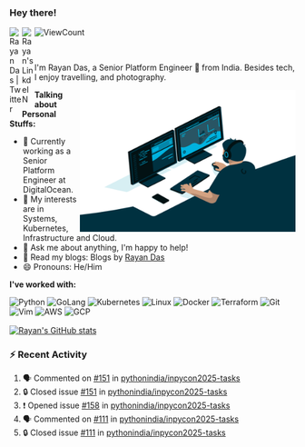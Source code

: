 ### Hey there!
<a href="https://twitter.com/raydeeam">
  <img align="left" alt="Rayan Das | Twitter" width="22px" src="https://cdn.jsdelivr.net/npm/simple-icons@v3/icons/twitter.svg" />
</a>
<a href="https://www.linkedin.com/in/rayandas/">
  <img align="left" alt="Rayan's LinkdeIN" width="22px" src="https://cdn.jsdelivr.net/npm/simple-icons@v3/icons/linkedin.svg" />
</a>

![ViewCount](https://views.whatilearened.today/views/github/rayandas/views.svg)

<br />

I'm Rayan Das, a Senior Platform Engineer 🚀 from India. Besides tech, I enjoy travelling, and photography.

  <img align="right" alt="GIF" src="https://github.com/rayandas/rayandas/blob/master/code.gif?raw=true" width="380" height="250" />
  
**Talking about Personal Stuffs:**

- 🔭 Currently working as a Senior Platform Engineer at DigitalOcean.
- 🌱 My interests are in Systems, Kubernetes, Infrastructure and Cloud.
- 💬 Ask me about anything, I'm happy to help!
- 📝 Read my blogs: Blogs by [Rayan Das](https://rayandas.in/blogs)
- 😄 Pronouns: He/Him

**I've worked with:**  

<p align="left">


<img src="https://img.icons8.com/color/2x/python.png" alt="Python" width="40" height="40"/>
<img src="https://img.icons8.com/color/2x/golang.png" alt="GoLang" width="40" height="40"/>
<img src="https://img.icons8.com/color/2x/kubernetes.png"/ alt="Kubernetes" width="40" height="40">
<img src="https://img.icons8.com/color/2x/linux.png"/ alt="Linux" width="40" height="40">
<img src="https://img.icons8.com/fluent/2x/docker.png"/ alt="Docker" width="40" height="40">
<img src="https://img.icons8.com/color/2x/terraform.png" alt="Terraform" width="40" height="40"/>
<img src="https://img.icons8.com/color/2x/git.png"  alt="Git"  width="40"  height="40"/>
<img src="https://icons.iconarchive.com/icons/bokehlicia/captiva/256/vim-icon.png"  alt="Vim"  width="40"  height="40"/> 
<img src="https://img.icons8.com/color/2x/amazon-web-services.png"  alt="AWS"  width="40"  height="40"/>
<img src="https://img.icons8.com/color/2x/google-cloud.png"  alt="GCP"  width="40"  height="40"/>

<!---
![Rayan's GitHub Stats](https://github-readme-stats.vercel.app/api?username=rayandas&show_icons=true&include_all_commits=true&count_private=true&theme=default&line_height=20&width="300")

![Rayan's GitHub Stats](https://github-readme-stats.vercel.app/api?username=rayandas&show_icons=true&include_all_commits=true&count_private=true&theme=default&line_height=20&width="300")
=============
--->
<a href="https://github.com/anuraghazra/github-readme-stats"><img align="center" src="https://github-readme-stats.vercel.app/api?username=rayandas&show_icons=true&include_all_commits=true&theme=buefy&hide_border=true&line_height=20&width=300" alt="Rayan's GitHub stats" /></a>

  
### :zap: Recent Activity

<!--START_SECTION:activity-->
1. 🗣 Commented on [#151](https://github.com/pythonindia/inpycon2025-tasks/issues/151#issuecomment-3011868393) in [pythonindia/inpycon2025-tasks](https://github.com/pythonindia/inpycon2025-tasks)
2. 🔒 Closed issue [#151](https://github.com/pythonindia/inpycon2025-tasks/issues/151) in [pythonindia/inpycon2025-tasks](https://github.com/pythonindia/inpycon2025-tasks)
3. ❗ Opened issue [#158](https://github.com/pythonindia/inpycon2025-tasks/issues/158) in [pythonindia/inpycon2025-tasks](https://github.com/pythonindia/inpycon2025-tasks)
4. 🗣 Commented on [#111](https://github.com/pythonindia/inpycon2025-tasks/issues/111#issuecomment-2994370474) in [pythonindia/inpycon2025-tasks](https://github.com/pythonindia/inpycon2025-tasks)
5. 🔒 Closed issue [#111](https://github.com/pythonindia/inpycon2025-tasks/issues/111) in [pythonindia/inpycon2025-tasks](https://github.com/pythonindia/inpycon2025-tasks)
<!--END_SECTION:activity-->

<!---
![Rayan's Most Used Languages](https://github-readme-stats.vercel.app/api/top-langs/?username=rayandas&langs_count=6&layout=compact)
<img src="https://github-readme-streak-stats.herokuapp.com?user=rayandas&theme=default&layout=compact" width="850">
<img src="https://github-readme-stats.vercel.app/api/top-langs/?username=rayandas&show_icons=true&include_all_commits=true&count_private=true&theme=default&line_height=20" alt="Rayan's most used languages" width="350">
<img src="https://github-readme-stats.vercel.app/api?username=rayandas&show_icons=true&include_all_commits=true&count_private=true&theme=default&layout=compact" alt="GitHub Stats of Rayan" width="350">
<img src="https://github-readme-streak-stats.herokuapp.com?user=rayandas&theme=default" align="right" width="875">
-->
